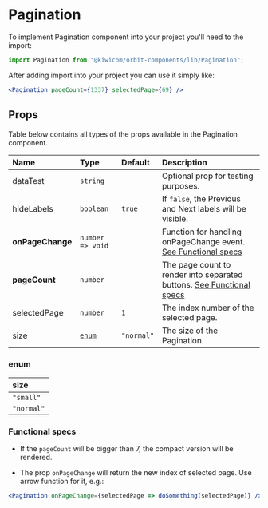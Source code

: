 # Pagination

To implement Pagination component into your project you'll need to the import:

```jsx
import Pagination from "@kiwicom/orbit-components/lib/Pagination";
```

After adding import into your project you can use it simply like:

```jsx
<Pagination pageCount={1337} selectedPage={69} />
```

## Props

Table below contains all types of the props available in the Pagination component.

| Name             | Type             | Default    | Description                                                                                |
| :--------------- | :--------------- | :--------- | :----------------------------------------------------------------------------------------- |
| dataTest         | `string`         |            | Optional prop for testing purposes.                                                        |
| hideLabels       | `boolean`        | `true`     | If `false`, the Previous and Next labels will be visible.                                  |
| **onPageChange** | `number => void` |            | Function for handling onPageChange event. [See Functional specs](#functional-specs)        |
| **pageCount**    | `number`         |            | The page count to render into separated buttons. [See Functional specs](#functional-specs) |
| selectedPage     | `number`         | `1`        | The index number of the selected page.                                                     |
| size             | [`enum`](#enum)  | `"normal"` | The size of the Pagination.                                                                |

### enum

| size       |
| :--------- |
| `"small"`  |
| `"normal"` |

### Functional specs

- If the `pageCount` will be bigger than 7, the compact version will be rendered.

- The prop `onPageChange` will return the new index of selected page. Use arrow function for it, e.g.:

```jsx
<Pagination onPageChange={selectedPage => doSomething(selectedPage)} />
```
